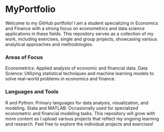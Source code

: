 # MyPortfolio
Welcome to my GitHub portfolio! I am a student specializing in Economics and Finance with a strong focus on econometrics and data science applications in these fields. This repository serves as a collection of my work, including exercises, single and group projects, showcasing various analytical approaches and methodologies.

### Areas of Focus

Econometrics: Applied analysis of economic and financial data.
Data Science: Utilizing statistical techniques and machine learning models to solve real-world problems in economics and finance.

### Languages and Tools

R and Python: Primary languages for data analysis, visualization, and modeling.
Stata and MATLAB: Occasionally used for specialized econometric and financial modeling tasks.
This repository will grow with more content as I upload various projects that reflect my ongoing learning and research. Feel free to explore the individual projects and exercises!
